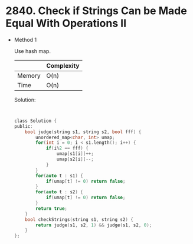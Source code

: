 # 2840. Check if Strings Can be Made Equal With Operations II    
- Method 1

    Use hash map.

    | |   Complexity  |
    | ----------- | ----------- | 
    |  Memory     | O(n) | 
    |      Time       |  O(n) | 


    Solution:

    ``` h


    class Solution {
    public:
        bool judge(string s1, string s2, bool fff) {
            unordered_map<char, int> umap;
            for(int i = 0; i < s1.length(); i++) {
                if(i%2 == fff) {
                    umap[s1[i]]++;
                    umap[s2[i]]--;
                }
            }
            for(auto t : s1) {
                if(umap[t] != 0) return false;
            }
            for(auto t : s2) {
                if(umap[t] != 0) return false;
            }
            return true;
        }
        bool checkStrings(string s1, string s2) {
            return judge(s1, s2, 1) && judge(s1, s2, 0);
        }
    };

    ```

<!-- - Method 2

    This is another method.

    | |   Complexity  |
    | ----------- | ----------- | 
    |  Memory     | O(n) | 
    |      Time       |  O(n) | 


    Solution:

    ``` h



    ```

- Additional Knowledge:
       
    Here are some additional knowledge.



<br> -->